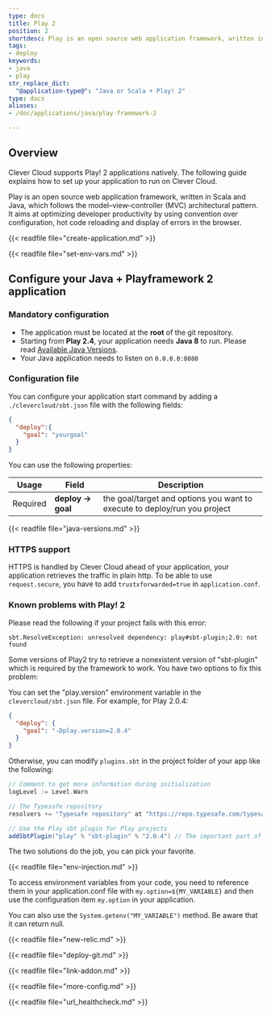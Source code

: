 ```yaml
---
type: docs
title: Play 2
position: 2
shortdesc: Play is an open source web application framework, written in Scala and Java, which follows the model–view–controller (MVC) architectural pattern.
tags:
- deploy
keywords:
- java
- play
str_replace_dict:
  "@application-type@": "Java or Scala + Play! 2"
type: docs
aliases:
- /doc/applications/java/play-framework-2

---
```


## Overview

Clever Cloud supports Play! 2 applications natively. The following guide explains how to set up your application to run on Clever Cloud.

Play is an open source web application framework, written in Scala and Java, which follows the model–view–controller (MVC) architectural pattern. It aims at optimizing developer productivity by using convention over configuration, hot code reloading and display of errors in the browser.

{{< readfile file="create-application.md" >}}

{{< readfile file="set-env-vars.md" >}}

## Configure your Java + Playframework 2 application
### Mandatory configuration

* The application must be located at the **root** of the git repository.
* Starting from **Play 2.4**, your application needs **Java 8** to run. Please read [Available Java Versions](#available-java-versions).
* Your Java application needs to listen on `0.0.0.0:8080`

### Configuration file

You can configure your application start command by adding a `./clevercloud/sbt.json` file with the following fields:

```json
{
  "deploy":{
    "goal": "yourgoal"
  }
}
```

You can use the following properties:
<table class="table table-bordered table-striped">
  <thead>
    <tr>
      <th>Usage</th>
      <th>Field</th>
      <th>Description</th>
    </tr>
  </thead>
  <tbody>
    <tr>
      <td><span class="label label-danger">Required</span></td>
      <td><strong>deploy -&gt; goal</strong></td>
      <td>the goal/target and options you want to execute to deploy/run you project</td>
    </tr>
  </tbody>
</table>

{{< readfile file="java-versions.md" >}}

### HTTPS support

HTTPS is handled by Clever Cloud ahead of your application, your application retrieves the traffic in plain http. To be able to use `request.secure`, you have to add `trustxforwarded=true` in `application.conf`.

### Known problems with Play! 2

Please read the following if your project fails with this error:

`sbt.ResolveException: unresolved dependency: play#sbt-plugin;2.0: not found`

Some versions of Play2 try to retrieve a nonexistent version of "sbt-plugin" which is required by the framework to work.
You have two options to fix this problem:

You can set the "play.version" environment variable in the `clevercloud/sbt.json` file.
For example, for Play 2.0.4:

``` json
{
  "deploy": {
    "goal": "-Dplay.version=2.0.4"
  }
}
```

Otherwise, you can modify `plugins.sbt` in the project folder of your app like the following:

```scala
// Comment to get more information during initialization
logLevel := Level.Warn

// The Typesafe repository
resolvers += "Typesafe repository" at "https://repo.typesafe.com/typesafe/releases/"

// Use the Play sbt plugin for Play projects
addSbtPlugin("play" % "sbt-plugin" % "2.0.4") // The important part of the configuration
```

The two solutions do the job, you can pick your favorite.

{{< readfile file="env-injection.md" >}}

To access environment variables from your code, you need to reference them in your application.conf file with `my.option=${MY_VARIABLE}` and then use the configuration item `my.option` in your application.

You can also use the `System.getenv("MY_VARIABLE")` method. Be aware that it can return null.

{{< readfile file="new-relic.md" >}}

{{< readfile file="deploy-git.md" >}}

{{< readfile file="link-addon.md" >}}

{{< readfile file="more-config.md" >}}

{{< readfile file="url_healthcheck.md" >}}